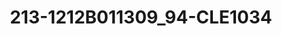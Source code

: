 ---
title: 213-1212B011309_94-CLE1034
image: 213-1212B011309_94-CLE1034.jpg
brand: sposo
layout: vestito
---
